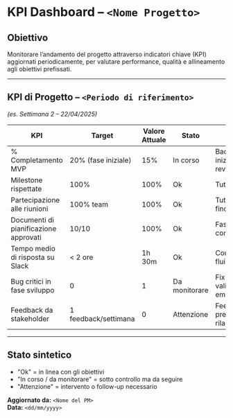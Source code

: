 # KPI Dashboard – `<Nome Progetto>`

## Obiettivo

Monitorare l’andamento del progetto attraverso indicatori chiave (KPI) aggiornati periodicamente, per valutare performance, qualità e allineamento agli obiettivi prefissati.

---

## KPI di Progetto – `<Periodo di riferimento>`  
*(es. Settimana 2 – 22/04/2025)*

| KPI                              | Target               | Valore Attuale | Stato           | Note                                          |
|----------------------------------|----------------------|----------------|------------------|-----------------------------------------------|
| % Completamento MVP              | 20% (fase iniziale)  | 15%            | In corso         | Backend iniziato, UI in revisione             |
| Milestone rispettate             | 100%                 | 100%           | Ok               | Tutto nei tempi                               |
| Partecipazione alle riunioni     | 100% team            | 100%           | Ok               | Tutti presenti finora                         |
| Documenti di pianificazione approvati | 10/10            | 100%           | Ok               | Fase planning completata                      |
| Tempo medio di risposta su Slack | < 2 ore              | 1h 30m         | Ok               | Comunicazione fluida                          |
| Bug critici in fase sviluppo     | 0                    | 1              | Da monitorare     | Fix in corso su validazione email             |
| Feedback da stakeholder          | 1 feedback/settimana | 0              | Attenzione       | Feedback previsto dopo rilascio beta          |

---

## Stato sintetico

- "Ok" = in linea con gli obiettivi
- "In corso / da monitorare" = sotto controllo ma da seguire
- "Attenzione" = intervento o follow-up necessario

**Aggiornato da:** `<Nome del PM>`  
**Data:** `<dd/mm/yyyy>`